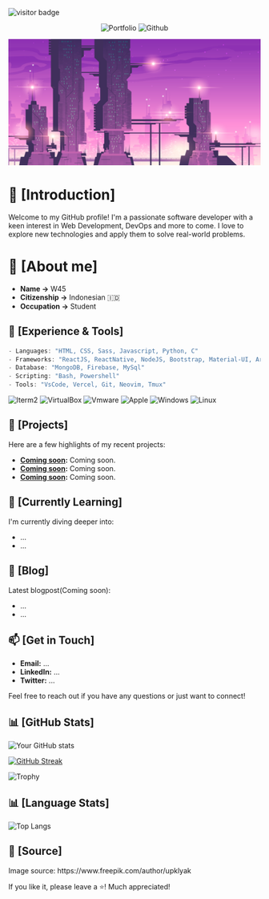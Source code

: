 ![visitor badge](https://visitor-badge.laobi.icu/badge?page_id=wgs45.wgs45)

<p align='Center'>
  <img alt = "Portfolio" src = "https://img.shields.io/badge/Portfolio-255E63?style=for-the-badge&logo=About.me&logoColor=white"/>
    <img alt = "Github" src = "https://img.shields.io/badge/GitHub-100000?style=for-the-badge&logo=github&logoColor=white"/>
</p>

![Banner](https://raw.githubusercontent.com/wgs45/wgs45/main/Images/Banner.jpg)

# 🎲 [Introduction]

Welcome to my GitHub profile! I'm a passionate software developer with a keen interest in Web Development, DevOps and more to come. I love to explore new technologies and apply them to solve real-world problems.

# 💾 [About me]

- **Name ->** W45
- **Citizenship ->** Indonesian 🇮🇩
- **Occupation ->** Student

## 🧬 [Experience & Tools]
```c
- Languages: "HTML, CSS, Sass, Javascript, Python, C"
- Frameworks: "ReactJS, ReactNative, NodeJS, Bootstrap, Material-UI, Arduino"
- Database: "MongoDB, Firebase, MySql"
- Scripting: "Bash, Powershell"
- Tools: "VsCode, Vercel, Git, Neovim, Tmux"
```
<p align='left'>
  <img alt = "Iterm2" src = "https://img.shields.io/badge/iTerm2-000000?style=for-the-badge&logo=iterm2&logoColor=white"/>
  <img alt = "VirtualBox" src = "https://img.shields.io/badge/VirtualBox-21416b?style=for-the-badge&logo=VirtualBox&logoColor=white"/>
  <img alt = "Vmware" src = "https://img.shields.io/badge/VMware-231f20?style=for-the-badge&logo=VMware&logoColor=white"/>
    <img alt = "Apple" src = "https://img.shields.io/badge/mac%20os-000000?style=for-the-badge&logo=apple&logoColor=white"/>
    <img alt = "Windows" src = "https://img.shields.io/badge/Windows-0078D6?style=for-the-badge&logo=windows&logoColor=white"/>
    <img alt = "Linux" src = "https://img.shields.io/badge/Linux-FCC624?style=for-the-badge&logo=linux&logoColor=black"/>
</p>

## 🚀 [Projects]
Here are a few highlights of my recent projects:
- **[Coming soon](link-to-project):** Coming soon.
- **[Coming soon](link-to-project):** Coming soon.
- **[Coming soon](link-to-project):** Coming soon.

## 🌱 [Currently Learning]
I'm currently diving deeper into:
- ...
- ...

## 📃 [Blog]
Latest blogpost(Coming soon):
- ...
- ...


## 📫 [Get in Touch]
- **Email:** ...
- **LinkedIn:** ...
- **Twitter:** ...

Feel free to reach out if you have any questions or just want to connect!

## 📊 [GitHub Stats]
![Your GitHub stats](https://github-readme-stats.vercel.app/api?username=wgs45&show_icons=true&theme=tokyonight)

[![GitHub Streak](https://streak-stats.demolab.com?user=wgs45&theme=tokyonight)](https://git.io/streak-stats)

![Trophy](https://github-profile-trophy.vercel.app/?username=wgs45&theme=tokyonight)

## 📊 [Language Stats]

![Top Langs](https://github-readme-stats.vercel.app/api/top-langs/?username=wgs45&layout=compact&theme=tokyonight)

## 🔦 [Source]

<p>Image source: https://www.freepik.com/author/upklyak</p>

If you like it, please leave a ⭐️! Much appreciated!
